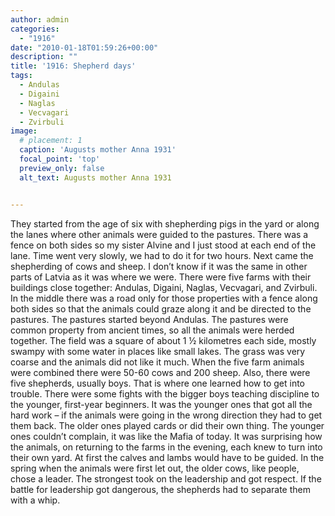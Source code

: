 ```yaml
---
author: admin
categories:
  - "1916"
date: "2010-01-18T01:59:26+00:00"
description: ""
title: '1916: Shepherd days'
tags: 
  - Andulas 
  - Digaini
  - Naglas
  - Vecvagari
  - Zvirbuli
image:
  # placement: 1
  caption: 'Augusts mother Anna 1931'
  focal_point: 'top'
  preview_only: false
  alt_text: Augusts mother Anna 1931


---
```

They started from the age of six with shepherding pigs in the yard or along the lanes where other animals were guided to the pastures. There was a fence on both sides so my sister Alvine and I just stood at each end of the lane. Time went very slowly, we had to do it for two hours.
Next came the shepherding of cows and sheep. I don’t know if it was the same in other parts of Latvia as it was where we were. There were five farms with their buildings close together: Andulas, Digaini, Naglas, Vecvagari, and Zvirbuli. In the middle there was a road only for those properties with a fence along both sides so that the animals could graze along it and be directed to the pastures. The pastures started beyond Andulas. The pastures were common property from ancient times, so all the animals were herded together. The field was a square of about 1 ½ kilometres each side, mostly swampy with some water in places like small lakes. The grass was very coarse and the animals did not like it much. When the five farm animals were combined there were 50-60 cows and 200 sheep. Also, there were five shepherds, usually boys. That is where one learned how to get into trouble. There were some fights with the bigger boys teaching discipline to the younger, first-year beginners. It was the younger ones that got all the hard work – if the animals were going in the wrong direction they had to get them back. The older ones played cards or did their own thing. The younger ones couldn’t complain, it was like the Mafia of today. It was surprising how the animals, on returning to the farms in the evening, each knew to turn into their own yard. At first the calves and lambs would have to be guided. In the spring when the animals were first let out, the older cows, like people, chose a leader. The strongest took on the leadership and got respect. If the battle for leadership got dangerous, the shepherds had to separate them with a whip.
